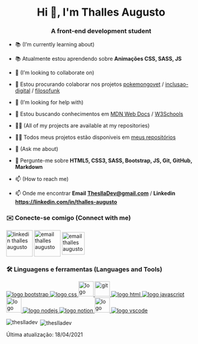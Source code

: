 <h1 align="center">Hi 👋, I'm Thalles Augusto</h1>
<h3 align="center">A front-end development student</h3>

- 📚 (I’m currently learning about)
- 📚 Atualmente estou aprendendo sobre **Animações CSS, SASS, JS**

- 🤝 (I’m looking to collaborate on)
- 🤝 Estou procurando colaborar nos projetos [pokemongovet](https://pokemongovet.github.io/) / [inclusao-digital](https://etica.ai/) / [filosofunk](http://filosofunk.com.br/)

- 📜 (I’m looking for help with)
- 📜 Estou buscando conhecimentos em [MDN Web Docs](https://developer.mozilla.org/pt-BR/) / [W3Schools](https://www.w3schools.com/)

- 👨‍💻 (All of my projects are available at my repositories)
- 👨‍💻 Todos meus projetos estão disponiveis em [meus repositórios](https://github.com/ThesllaDev?tab=repositories)

- 💬 (Ask me about)
- 💬 Pergunte-me sobre **HTML5, CSS3, SASS, Bootstrap, JS, Git, GitHub, Markdown**

- 📫 (How to reach me)
- 📫 Onde me encontrar **Email** **ThesllaDev@gmail.com** / **Linkedin** **https://linkedin.com/in/thalles-augusto**

<h3 align="left">✉️ Conecte-se comigo  (Connect with me)</h3>
<p align="left">
<a href="https://linkedin.com/in/thalles-augusto" target="blank"><img align="center" src="https://img.icons8.com/clouds/100/000000/linkedin.png" alt="linkedin thalles augusto" height="70" width="70" /></a> <a href="mailto:theslladev@gmail.com" target="_blank"><img src="https://img.icons8.com/clouds/100/000000/email.png" alt="email thalles augusto" align="center" height="70" width="70" /></a> <a href="https://codepen.io/theslladev" target="_blank"><img src="https://www.vectorlogo.zone/logos/codepen/codepen-tile.svg" alt="email thalles augusto" align="center" height="60" width="60" /></a>
</p>
<h3 align="left"> 🛠 Linguagens e ferramentas  (Languages and Tools)</h3>
<p align="left"> <a href="https://getbootstrap.com" target="_blank"> <img src="https://img.icons8.com/color/48/000000/bootstrap.png" alt="logo bootstrap" /> </a> <a href="https://www.w3schools.com/css/" target="_blank"> <img src="https://img.icons8.com/color/48/000000/css3.png" alt="logo css" /> </a> <a href="https://www.figma.com/" target="_blank"> <img src="https://www.vectorlogo.zone/logos/figma/figma-icon.svg" alt="logo figma" width="40" height="40"/> </a> <a href="https://git-scm.com/" target="_blank"> <img src="https://www.vectorlogo.zone/logos/git-scm/git-scm-icon.svg" alt="git" width="40" height="40"/> </a> <a href="https://www.w3.org/html/" target="_blank"> <img src="https://img.icons8.com/color/48/000000/html-5.png" alt="logo html" /> </a> <a href="https://developer.mozilla.org/en-US/docs/Web/JavaScript" target="_blank"> <img src="https://img.icons8.com/color/48/000000/javascript.png" alt="logo javascript" /> <a href="https://jquery.com/" target="_blank"> <img src="https://www.vectorlogo.zone/logos/jquery/jquery-icon.svg" alt="logo jquery" width="40" height="40" /> </a> </a> </a> <a href="https://nodejs.org/en/" target="_blank"> <img src="https://img.icons8.com/color/48/000000/nodejs.png" alt="logo nodejs" /> <a href="https://www.notion.so/" target="_blank"> <img src="https://img.icons8.com/doodle/48/000000/notion.png" alt="logo notion" /> <a href="https://trello.com/" target="_blank"> <img src="https://img.icons8.com/color/48/000000/trello.png" alt="logo trello" width="40" height="40"/> </a> <a href="https://code.visualstudio.com/" target="_blank"> <img src="https://img.icons8.com/fluent/48/000000/visual-studio-code-2019.png" alt="logo vscode" />  </a> </p>

<p><img align="left" src="https://github-readme-stats.vercel.app/api/top-langs?username=theslladev&show_icons=true&locale=en&layout=compact" alt="theslladev" /></p>

<p>&nbsp;<img align="center" src="https://github-readme-stats.vercel.app/api?username=theslladev&show_icons=true&locale=en" alt="theslladev" /></p>

Última atualização: 18/04/2021
